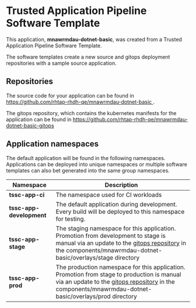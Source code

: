 # Trusted Application Pipeline Software Template

This application, **mnawrmdau-dotnet-basic**, was created from a Trusted Application Pipeline Software Template.

The software templates create a new source and gitops deployment repositories with a sample source application. 

## Repositories

The source code for your application can be found in [https://github.com/rhtap-rhdh-qe/mnawrmdau-dotnet-basic ](https://github.com/rhtap-rhdh-qe/mnawrmdau-dotnet-basic ).
 
The gitops repository, which contains the kubernetes manifests for the application can be found in 
[https://github.com/rhtap-rhdh-qe/mnawrmdau-dotnet-basic-gitops ](https://github.com/rhtap-rhdh-qe/mnawrmdau-dotnet-basic-gitops ) 

## Application namespaces 

The default application will be found in the following namespaces. Applications can be deployed into unique namespaces or multiple software templates can also bet generated into the same group namespaces.  

|  Namespace   |  Description   |  
| -------- | -------- |
| **tssc-app-ci** | The namespace used for CI workloads |
| **tssc-app-development** | The default application during development. Every build will be deployed to this namespace for testing. |
| **tssc-app-stage** | The staging namespace for this application. Promotion from development to stage is manual via an update to the [gitops repository](https://github.com/rhtap-rhdh-qe/mnawrmdau-dotnet-basic-gitops ) in the components/mnawrmdau-dotnet-basic/overlays/stage directory |
| **tssc-app-prod** | The production namespace for this application. Promotion from stage to production is manual via an update to the [gitops repository](https://github.com/rhtap-rhdh-qe/mnawrmdau-dotnet-basic-gitops ) in the components/mnawrmdau-dotnet-basic/overlays/prod directory |